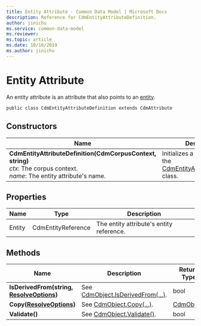 ```yaml
---
title: Entity Attribute - Common Data Model | Microsoft Docs
description: Reference for CdmEntityAttributeDefinition.
author: jinichu
ms.service: common-data-model
ms.reviewer: 
ms.topic: article
ms.date: 10/18/2019
ms.author: jinichu
---
```


# Entity Attribute

An entity attribute is an attribute that also points to an [entity](entity.md).

```
public class CdmEntityAttributeDefinition extends CdmAttribute
```

## Constructors
|Name|Description|
|---|---|
|**CdmEntityAttributeDefinition(CdmCorpusContext, string)**<br/>*ctx*: The corpus context.<br/>*name*: The entity attribute's name.|Initializes a new instance of the [CdmEntityAttributeDefinition](entityattribute.md) class.|

## Properties
|Name|Type|Description|
|---|---|---|
|Entity|CdmEntityReference|The entity attribute's entity reference.|

## Methods
|Name|Description|Return Type|
|---|---|---|
|**IsDerivedFrom(string, [ResolveOptions](../utilities/resolveoptions.md))**|See [CdmObject.IsDerivedFrom(...)](cdmobject.md#methods).|bool|
|**Copy([ResolveOptions](../utilities/resolveoptions.md))**|See [CdmObject.Copy(...)](cdmobject.md#methods).|[CdmObject](cdmobject.md)|
|**Validate()**|See [CdmObject.Validate()](cdmobject.md#methods).|bool|

